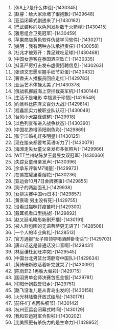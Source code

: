 
1. [休8上7是什么体验]-[1430345]
1. [赵睿：给大家添堵了很抱歉]-[1429648]
1. [亚运闭幕式剧透来了]-[1430182]
1. [巴武装称向以色列发射数千火箭弹]-[1430415]
1. [雅思组合卫冕冠军]-[1430459]
1. [苹果商店黄色软件伪装学习软件]-[1430271]
1. [姚明：我有两种办法承担责任]-[1430058]
1. [杜兆才被双开：靠足球吃足球]-[1430468]
1. [中国女游客在泰国酒店坠亡]-[1430335]
1. [抖音严厉打击发布虚假招聘信息]-[1430263]
1. [张颂文志愿军握手细节彩蛋]-[1430432]
1. [奢香夫人播报员回应走红]-[1429783]
1. [亚运艺术体操太美了]-[1430378]
1. [俄战机挪威海上空拦截美军机]-[1430144]
1. [生活不是电影 幸福源于珍惜]-[1429549]
1. [约旦科比陈泽文百分大战]-[1429814]
1. [程鑫凯实力被职业队认可]-[1430049]
1. [台风小犬路径调整]-[1429918]
1. [以色列宣布进入战争状态]-[1430390]
1. [中国花游增添阳刚色彩]-[1429869]
1. [张宁江婚礼好多明星]-[1430125]
1. [现在接亲都要考英语听力了]-[1430079]
1. [海滩走失女童父亲发布多张照片]-[1429966]
1. [WTT兰州站陈梦王曼昱女双冠军]-[1430360]
1. [失踪女童母亲发声]-[1430396]
1. [余承东评新M7销量]-[1429973]
1. [在易拉罐里看烟花]-[1430236]
1. [亚运会10月7日金牌赛事]-[1429855]
1. [狗子的两副面孔]-[1429938]
1. [女排决赛中国vs日本]-[1429857]
1. [黄景瑜 男主没有死]-[1429755]
1. [没看过猫咪打疫苗吗]-[1429300]
1. [戴耳机看口型挑战]-[1429892]
1. [赵又廷毛晓彤新剧开播]-[1430191]
1. [被人群包围的无语菩萨更无语了]-[1428508]
1. [一个人的毕业典礼]-[1428513]
1. [官方通报“女子陪领导喝酒醉卧街头”]-[1429703]
1. [唐山话这是普通话没口音啊]-[1429431]
1. [林庭谦杜润旺冲突]-[1429545]
1. [中国台北男篮台湾腔夸中国队]-[1429634]
1. [黄绮珊新歌活着听完就哭了]-[1430092]
1. [陈雨菲2:1再胜大堀彩]-[1429715]
1. [国羽男单会师决赛包揽金银]-[1429781]
1. [切阳什姐载誉归乡]-[1429751]
1. [路飞没准儿是从青岛出发的]-[1430158]
1. [火光林陆骁开放式结局]-[1430176]
1. [前任4丁点回头细节]-[1430142]
1. [杭州亚运会闭幕式时间]-[1430129]
1. [我和亚运冠军合影啦]-[1430202]
1. [比美照更有杀伤力的是生命力]-[1428952]
